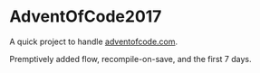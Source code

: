 # AdventOfCode2017

A quick project to handle [adventofcode.com](http://adventofcode.com).

Premptively added flow, recompile-on-save, and the first 7 days.
